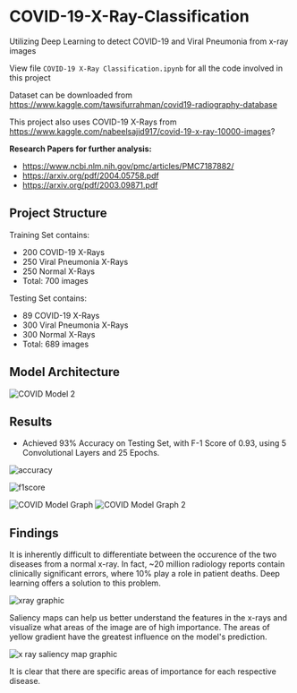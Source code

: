 # COVID-19-X-Ray-Classification
Utilizing Deep Learning to detect COVID-19 and Viral Pneumonia from x-ray images 

View file `COVID-19 X-Ray Classification.ipynb` for all the code involved in this project

Dataset can be downloaded from https://www.kaggle.com/tawsifurrahman/covid19-radiography-database

This project also uses COVID-19 X-Rays from https://www.kaggle.com/nabeelsajid917/covid-19-x-ray-10000-images?

**Research Papers for further analysis:**
  - https://www.ncbi.nlm.nih.gov/pmc/articles/PMC7187882/
  - https://arxiv.org/pdf/2004.05758.pdf
  - https://arxiv.org/pdf/2003.09871.pdf

## Project Structure

Training Set contains:
  - 200 COVID-19 X-Rays 
  - 250 Viral Pneumonia X-Rays
  - 250 Normal X-Rays 
  - Total: 700 images 
  
Testing Set contains:
  - 89 COVID-19 X-Rays 
  - 300 Viral Pneumonia X-Rays
  - 300 Normal X-Rays 
  - Total: 689 images 

## Model Architecture 

![COVID Model 2](https://user-images.githubusercontent.com/43652410/84108527-68930e80-a9ee-11ea-8774-eec8af3ec103.png)



## Results

  - Achieved 93% Accuracy on Testing Set, with F-1 Score of 0.93, using 5 Convolutional Layers and 25 Epochs. 
  
  ![accuracy](https://user-images.githubusercontent.com/43652410/83465941-8b984e00-a443-11ea-8dac-2eac3aed38b4.png)

![f1score](https://user-images.githubusercontent.com/43652410/83465716-cd74c480-a442-11ea-8768-63d91a2df320.png)

![COVID Model Graph](https://user-images.githubusercontent.com/43652410/83370470-824caa00-a38d-11ea-89ee-cb411d586838.png) ![COVID Model Graph 2](https://user-images.githubusercontent.com/43652410/83370483-8ed10280-a38d-11ea-9080-5ae5f11fc23c.png)
  
## Findings 

It is inherently difficult to differentiate between the occurence of the two diseases from a normal x-ray. In fact, ~20 million radiology reports contain clinically significant errors, where 10% play a role in patient deaths. Deep learning offers a solution to this problem.

![xray graphic](https://user-images.githubusercontent.com/43652410/83683191-fddb7080-a5b2-11ea-8957-16e59a7e03ea.jpg)

Saliency maps can help us better understand the features in the x-rays and visualize what areas of the image are of high importance. The areas of yellow gradient have the greatest influence on the model's prediction. 

![x ray saliency map graphic](https://user-images.githubusercontent.com/43652410/83685956-72181300-a5b7-11ea-8573-4c244b230c9f.jpg)

It is clear that there are specific areas of importance for each respective disease.  
